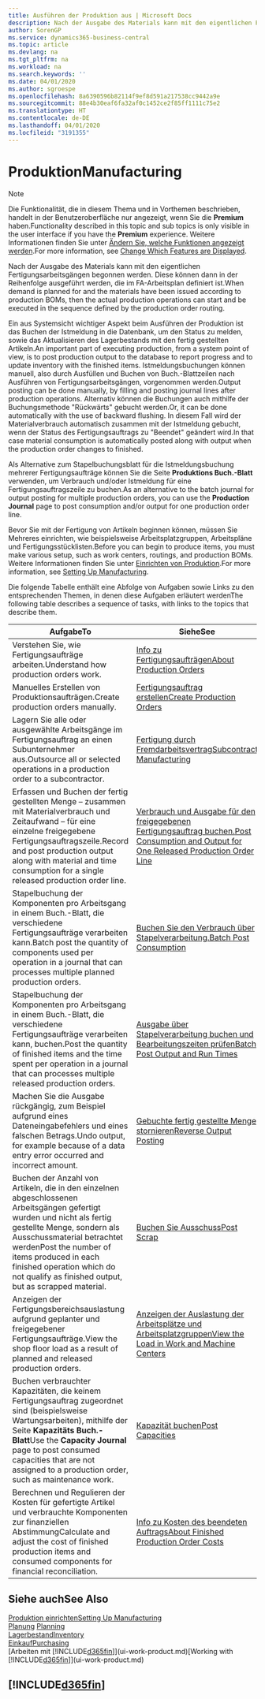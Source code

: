 ```yaml
---
title: Ausführen der Produktion aus | Microsoft Docs
description: Nach der Ausgabe des Materials kann mit den eigentlichen Fertigungsarbeitsgängen begonnen werden. Diese können dann in der Reihenfolge ausgeführt werden, die im FA-Arbeitsplan definiert ist.
author: SorenGP
ms.service: dynamics365-business-central
ms.topic: article
ms.devlang: na
ms.tgt_pltfrm: na
ms.workload: na
ms.search.keywords: ''
ms.date: 04/01/2020
ms.author: sgroespe
ms.openlocfilehash: 8a6390596b82114f9ef8d591a217538cc9442a9e
ms.sourcegitcommit: 88e4b30eaf6fa32af0c1452ce2f85ff1111c75e2
ms.translationtype: HT
ms.contentlocale: de-DE
ms.lasthandoff: 04/01/2020
ms.locfileid: "3191355"
---
```

# <a name="manufacturing"></a><span data-ttu-id="c38a8-103">Produktion</span><span class="sxs-lookup"><span data-stu-id="c38a8-103">Manufacturing</span></span>
> [!NOTE]
> <span data-ttu-id="c38a8-104">Die Funktionalität, die in diesem Thema und in Vorthemen beschrieben, handelt in der Benutzeroberfläche nur angezeigt, wenn Sie die **Premium** haben.</span><span class="sxs-lookup"><span data-stu-id="c38a8-104">Functionality described in this topic and sub topics is only visible in the user interface if you have the **Premium** experience.</span></span> <span data-ttu-id="c38a8-105">Weitere Informationen finden Sie unter [Ändern Sie, welche Funktionen angezeigt werden](ui-experiences.md).</span><span class="sxs-lookup"><span data-stu-id="c38a8-105">For more information, see [Change Which Features are Displayed](ui-experiences.md).</span></span>

<span data-ttu-id="c38a8-106">Nach der Ausgabe des Materials kann mit den eigentlichen Fertigungsarbeitsgängen begonnen werden. Diese können dann in der Reihenfolge ausgeführt werden, die im FA-Arbeitsplan definiert ist.</span><span class="sxs-lookup"><span data-stu-id="c38a8-106">When demand is planned for and the materials have been issued according to production BOMs, then the actual production operations can start and be executed in the sequence defined by the production order routing.</span></span>  

<span data-ttu-id="c38a8-107">Ein aus Systemsicht wichtiger Aspekt beim Ausführen der Produktion ist das Buchen der Istmeldung in die Datenbank, um den Status zu melden, sowie das Aktualisieren des Lagerbestands mit den fertig gestellten Artikeln.</span><span class="sxs-lookup"><span data-stu-id="c38a8-107">An important part of executing production, from a system point of view, is to post production output to the database to report progress and to update inventory with the finished items.</span></span> <span data-ttu-id="c38a8-108">Istmeldungsbuchungen können manuell, also durch Ausfüllen und Buchen von Buch.-Blattzeilen nach Ausführen von Fertigungsarbeitsgängen, vorgenommen werden.</span><span class="sxs-lookup"><span data-stu-id="c38a8-108">Output posting can be done manually, by filling and posting journal lines after production operations.</span></span> <span data-ttu-id="c38a8-109">Alternativ können die Buchungen auch mithilfe der Buchungsmethode "Rückwärts" gebucht werden.</span><span class="sxs-lookup"><span data-stu-id="c38a8-109">Or, it can be done automatically with the use of backward flushing.</span></span> <span data-ttu-id="c38a8-110">In diesem Fall wird der Materialverbrauch automatisch zusammen mit der Istmeldung gebucht, wenn der Status des Fertigungsauftrags zu "Beendet" geändert wird.</span><span class="sxs-lookup"><span data-stu-id="c38a8-110">In that case material consumption is automatically posted along with output when the production order changes to finished.</span></span>  

<span data-ttu-id="c38a8-111">Als Alternative zum Stapelbuchungsblatt für die Istmeldungsbuchung mehrerer Fertigungsaufträge können Sie die Seite **Produktions Buch.-Blatt** verwenden, um Verbrauch und/oder Istmeldung für eine Fertigungsauftragszeile zu buchen.</span><span class="sxs-lookup"><span data-stu-id="c38a8-111">As an alternative to the batch journal for output posting for multiple production orders, you can use the **Production Journal** page to post consumption and/or output for one production order line.</span></span>

<span data-ttu-id="c38a8-112">Bevor Sie mit der Fertigung von Artikeln beginnen können, müssen Sie Mehreres einrichten, wie beispielsweise Arbeitsplatzgruppen, Arbeitspläne und Fertigungsstücklisten.</span><span class="sxs-lookup"><span data-stu-id="c38a8-112">Before you can begin to produce items, you must make various setup, such as work centers, routings, and production BOMs.</span></span> <span data-ttu-id="c38a8-113">Weitere Informationen finden Sie unter [Einrichten von Produktion](production-configure-production-processes.md).</span><span class="sxs-lookup"><span data-stu-id="c38a8-113">For more information, see [Setting Up Manufacturing](production-configure-production-processes.md).</span></span>

<span data-ttu-id="c38a8-114">Die folgende Tabelle enthält eine Abfolge von Aufgaben sowie Links zu den entsprechenden Themen, in denen diese Aufgaben erläutert werden</span><span class="sxs-lookup"><span data-stu-id="c38a8-114">The following table describes a sequence of tasks, with links to the topics that describe them.</span></span>   

|<span data-ttu-id="c38a8-115">**Aufgabe**</span><span class="sxs-lookup"><span data-stu-id="c38a8-115">**To**</span></span>|<span data-ttu-id="c38a8-116">**Siehe**</span><span class="sxs-lookup"><span data-stu-id="c38a8-116">**See**</span></span>|  
|------------|-------------|  
|<span data-ttu-id="c38a8-117">Verstehen Sie, wie Fertigungsaufträge arbeiten.</span><span class="sxs-lookup"><span data-stu-id="c38a8-117">Understand how production orders work.</span></span>|[<span data-ttu-id="c38a8-118">Info zu Fertigungsaufträgen</span><span class="sxs-lookup"><span data-stu-id="c38a8-118">About Production Orders</span></span>](production-about-production-orders.md)|
|<span data-ttu-id="c38a8-119">Manuelles Erstellen von Produktionsaufträgen.</span><span class="sxs-lookup"><span data-stu-id="c38a8-119">Create production orders manually.</span></span>|[<span data-ttu-id="c38a8-120">Fertigungsauftrag erstellen</span><span class="sxs-lookup"><span data-stu-id="c38a8-120">Create Production Orders</span></span>](production-how-to-create-production-orders.md)|
|<span data-ttu-id="c38a8-121">Lagern Sie alle oder ausgewählte Arbeitsgänge im Fertigungsauftrag an einen Subunternehmer aus.</span><span class="sxs-lookup"><span data-stu-id="c38a8-121">Outsource all or selected operations in a production order to a subcontractor.</span></span>|[<span data-ttu-id="c38a8-122">Fertigung durch Fremdarbeitsvertrag</span><span class="sxs-lookup"><span data-stu-id="c38a8-122">Subcontract Manufacturing</span></span>](production-how-to-subcontract-manufacturing.md)|
|<span data-ttu-id="c38a8-123">Erfassen und Buchen der fertig gestellten Menge – zusammen mit Materialverbrauch und Zeitaufwand – für eine einzelne freigegebene Fertigungsauftragszeile.</span><span class="sxs-lookup"><span data-stu-id="c38a8-123">Record and post production output along with material and time consumption for a single released production order line.</span></span>|[<span data-ttu-id="c38a8-124">Verbrauch und Ausgabe für den freigegebenen Fertigungsauftrag buchen.</span><span class="sxs-lookup"><span data-stu-id="c38a8-124">Post Consumption and Output for One Released Production Order Line</span></span>](production-how-to-register-consumption-and-output.md)|  
|<span data-ttu-id="c38a8-125">Stapelbuchung der Komponenten pro Arbeitsgang in einem Buch.-Blatt, die verschiedene Fertigungsaufträge verarbeiten kann.</span><span class="sxs-lookup"><span data-stu-id="c38a8-125">Batch post the quantity of components used per operation in a journal that can processes multiple planned production orders.</span></span>|[<span data-ttu-id="c38a8-126">Buchen Sie den Verbrauch über Stapelverarbeitung.</span><span class="sxs-lookup"><span data-stu-id="c38a8-126">Batch Post Consumption</span></span>](production-how-to-post-consumption.md)|
|<span data-ttu-id="c38a8-127">Stapelbuchung der Komponenten pro Arbeitsgang in einem Buch.-Blatt, die verschiedene Fertigungsaufträge verarbeiten kann, buchen.</span><span class="sxs-lookup"><span data-stu-id="c38a8-127">Post the quantity of finished items and the time spent per operation in a journal that can processes multiple released production orders.</span></span>|[<span data-ttu-id="c38a8-128">Ausgabe über Stapelverarbeitung buchen und Bearbeitungszeiten prüfen</span><span class="sxs-lookup"><span data-stu-id="c38a8-128">Batch Post Output and Run Times</span></span>](production-how-to-post-output-quantity.md)|
|<span data-ttu-id="c38a8-129">Machen Sie die Ausgabe rückgängig, zum Beispiel aufgrund eines Dateneingabefehlers und eines falschen Betrags.</span><span class="sxs-lookup"><span data-stu-id="c38a8-129">Undo output, for example because of a data entry error occurred and incorrect amount.</span></span>  |[<span data-ttu-id="c38a8-130">Gebuchte fertig gestellte Menge stornieren</span><span class="sxs-lookup"><span data-stu-id="c38a8-130">Reverse Output Posting</span></span>](production-how-to-reverse-output-posting.md)|  
|<span data-ttu-id="c38a8-131">Buchen der Anzahl von Artikeln, die in den einzelnen abgeschlossenen Arbeitsgängen gefertigt wurden und nicht als fertig gestellte Menge, sondern als Ausschussmaterial betrachtet werden</span><span class="sxs-lookup"><span data-stu-id="c38a8-131">Post the number of items produced in each finished operation which do not qualify as finished output, but as scrapped material.</span></span>|[<span data-ttu-id="c38a8-132">Buchen Sie Ausschuss</span><span class="sxs-lookup"><span data-stu-id="c38a8-132">Post Scrap</span></span>](production-how-to-post-scrap.md)|
|<span data-ttu-id="c38a8-133">Anzeigen der Fertigungsbereichsauslastung aufgrund geplanter und freigegebener Fertigungsaufträge.</span><span class="sxs-lookup"><span data-stu-id="c38a8-133">View the shop floor load as a result of planned and released production orders.</span></span>|[<span data-ttu-id="c38a8-134">Anzeigen der Auslastung der Arbeitsplätze und Arbeitsplatzgruppen</span><span class="sxs-lookup"><span data-stu-id="c38a8-134">View the Load in Work and Machine Centers</span></span>](production-how-to-view-the-load-on-work-centers.md)|      
|<span data-ttu-id="c38a8-135">Buchen verbrauchter Kapazitäten, die keinem Fertigungsauftrag zugeordnet sind (beispielsweise Wartungsarbeiten), mithilfe der Seite **Kapazitäts Buch.-Blatt**</span><span class="sxs-lookup"><span data-stu-id="c38a8-135">Use the **Capacity Journal** page to post consumed capacities that are not assigned to a production order, such as maintenance work.</span></span>|[<span data-ttu-id="c38a8-136">Kapazität buchen</span><span class="sxs-lookup"><span data-stu-id="c38a8-136">Post Capacities</span></span>](production-how-to-post-capacities.md)|  
|<span data-ttu-id="c38a8-137">Berechnen und Regulieren der Kosten für gefertigte Artikel und verbrauchte Komponenten zur finanziellen Abstimmung</span><span class="sxs-lookup"><span data-stu-id="c38a8-137">Calculate and adjust the cost of finished production items and consumed components for financial reconciliation.</span></span>|[<span data-ttu-id="c38a8-138">Info zu Kosten des beendeten Auftrags</span><span class="sxs-lookup"><span data-stu-id="c38a8-138">About Finished Production Order Costs</span></span>](finance-about-finished-production-order-costs.md)|  

## <a name="see-also"></a><span data-ttu-id="c38a8-139">Siehe auch</span><span class="sxs-lookup"><span data-stu-id="c38a8-139">See Also</span></span>  
[<span data-ttu-id="c38a8-140">Produktion einrichten</span><span class="sxs-lookup"><span data-stu-id="c38a8-140">Setting Up Manufacturing</span></span>](production-configure-production-processes.md)  
<span data-ttu-id="c38a8-141">[Planung](production-planning.md)    </span><span class="sxs-lookup"><span data-stu-id="c38a8-141">[Planning](production-planning.md)    </span></span>  
[<span data-ttu-id="c38a8-142">Lagerbestand</span><span class="sxs-lookup"><span data-stu-id="c38a8-142">Inventory</span></span>](inventory-manage-inventory.md)  
[<span data-ttu-id="c38a8-143">Einkauf</span><span class="sxs-lookup"><span data-stu-id="c38a8-143">Purchasing</span></span>](purchasing-manage-purchasing.md)  
<span data-ttu-id="c38a8-144">[Arbeiten mit [!INCLUDE[d365fin](includes/d365fin_md.md)]](ui-work-product.md)</span><span class="sxs-lookup"><span data-stu-id="c38a8-144">[Working with [!INCLUDE[d365fin](includes/d365fin_md.md)]](ui-work-product.md)</span></span>

## [!INCLUDE[d365fin](includes/free_trial_md.md)]  
